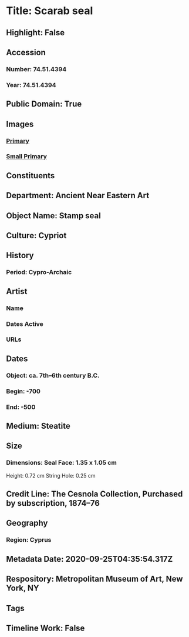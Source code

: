 # Title: Scarab seal
## Highlight: False
## Accession
### Number: 74.51.4394
### Year: 74.51.4394
## Public Domain: True
## Images
### [Primary](https://images.metmuseum.org/CRDImages/an/original/ss74_51_4394gp.jpg)
### [Small Primary](https://images.metmuseum.org/CRDImages/an/web-large/ss74_51_4394gp.jpg)
## Constituents
## Department: Ancient Near Eastern Art
## Object Name: Stamp seal
## Culture: Cypriot
## History
### Period: Cypro-Archaic
## Artist
### Name
### Dates Active
### URLs
## Dates
### Object: ca. 7th–6th century B.C.
### Begin: -700
### End: -500
## Medium: Steatite
## Size
### Dimensions: Seal Face: 1.35 x 1.05 cm
Height: 0.72 cm
String Hole: 0.25 cm
## Credit Line: The Cesnola Collection, Purchased by subscription, 1874–76
## Geography
### Region: Cyprus
## Metadata Date: 2020-09-25T04:35:54.317Z
## Respository: Metropolitan Museum of Art, New York, NY
## Tags
## Timeline Work: False